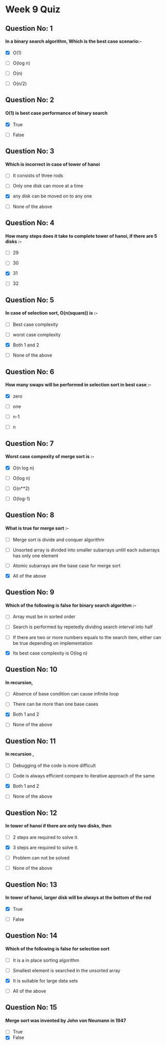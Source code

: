 # Week 9 Quiz

## Question No: 1
#### In a binary search algorithm, Which is the best case scenario:-
* [x] O(1)
* [ ] O(log n)
* [ ] O(n)
* [ ] O(n/2)


## Question No: 2
#### O(1) is best case performance of binary search
* [x] True
* [ ] False


## Question No: 3
#### Which is incorrect in case of tower of hanoi
* [ ] It consists of three rods
* [ ] Only one disk can move at a time
* [x] any disk can be moved on to any one
* [ ] None of the above


## Question No: 4
#### How many steps does it take to complete tower of hanoi, if there are 5 disks :-
* [ ] 29
* [ ] 30
* [x] 31
* [ ] 32


## Question No: 5
#### In case of selection sort, O(n(square)) is :-
* [ ] Best case complexity
* [ ] worst case complexity
* [x] Both 1 and 2
* [ ] None of the above


## Question No: 6
#### How many swaps will be performed in selection sort in best case :-
* [x] zero
* [ ] one
* [ ] n-1
* [ ] n


## Question No: 7
#### Worst case compexity of merge sort is :-
* [x] O(n log n)
* [ ] O(log n)
* [ ] O(n**2)
* [ ] O(log-1)


## Question No: 8
#### What is true for merge sort :-
* [ ] Merge sort is divide and conquer algorithm
* [ ] Unsorted array is divided into smaller subarrays untill each subarrays has only one element
* [ ] Atomic subarrays are the base case for merge sort
* [x] All of the above


## Question No: 9
#### Which of the following is false for binary search algorithm :-
* [ ] Array must be in sorted order
* [ ] Search is performed by repetedly dividing search interval into half
* [ ] If there are two or more numbers equals to the search item, either can be true depending on implementation
* [x] Its best case complexity is O(log n)


## Question No: 10
#### In recursion,
* [ ] Absence of base condition can cause infinite loop
* [ ] There can be more than one base cases
* [x] Both 1 and 2
* [ ] None of the above


## Question No: 11
#### In recursion ,
* [ ] Debugging of the code is more difficult
* [ ] Code is always efficient compare to iterative approach of the same
* [x] Both 1 and 2
* [ ] None of the above


## Question No: 12
#### In tower of hanoi if there are only two disks, then
* [ ] 2 steps are required to solve it.
* [x] 3 steps are required to solve it.
* [ ] Problem can not be solved
* [ ] None of the above


## Question No: 13
#### In tower of hanoi, larger disk will be always at the bottom of the rod
* [x] True
* [ ] False


## Question No: 14
#### Which of the following is false for selection sort
* [ ] It is a in place sorting algorithm
* [ ] Smallest element is searched in the unsorted array
* [x] It is suitable for large data sets
* [ ] All of the above


## Question No: 15
#### Merge sort was invented by John von Neumann in 1947
* [ ] True
* [x] False
